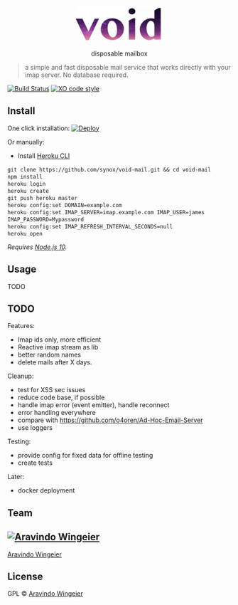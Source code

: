 <div align="center">
	<br>
	<div>
		<img src="docs/void-text.gif" width="200"/>
	</div>
	<p align="center">	disposable mailbox	</p>
</div>


> a simple and fast disposable mail service that works directly with your imap server. No database required. 

[![Build Status](https://travis-ci.org/synox/void-mail.svg?branch=master)](https://travis-ci.org/synox/void-mail)
[![XO code style](https://img.shields.io/badge/code_style-XO-5ed9c7.svg)](https://github.com/xojs/xo)


## Install
One click installation: 
[![Deploy](https://www.herokucdn.com/deploy/button.svg)](https://heroku.com/deploy)


Or manually: 
- Install [Heroku CLI](https://devcenter.heroku.com/articles/getting-started-with-nodejs?singlepage=true#set-up)

```
git clone https://github.com/synox/void-mail.git && cd void-mail
npm install
heroku login
heroku create
git push heroku master
heroku config:set DOMAIN=example.com
heroku config:set IMAP_SERVER=imap.example.com IMAP_USER=james IMAP_PASSWORD=Mypassword
heroku config:set IMAP_REFRESH_INTERVAL_SECONDS=null
heroku open
```

*Requires [Node.js 10](https://nodejs.org).*


## Usage

TODO


## TODO
Features:
- Imap ids only, more efficient
- Reactive imap stream as lib
-  better random names
- delete mails after X days.

Cleanup:
- test for XSS sec issues
-   reduce code base, if possible
-   handle imap error (event emitter), handle reconnect
-   error handling everywhere
-   compare with https://github.com/o4oren/Ad-Hoc-Email-Server
-   use loggers

Testing:
-   provide config for fixed data for offline testing
-   create tests

Later:
- docker deployment




## Team

[![Aravindo Wingeier](https://github.com/synox.png?size=130)](https://github.com/synox) 
---
[Aravindo Wingeier](https://github.com/synox) 


## License

GPL © [Aravindo Wingeier](https://github.com/synox)
